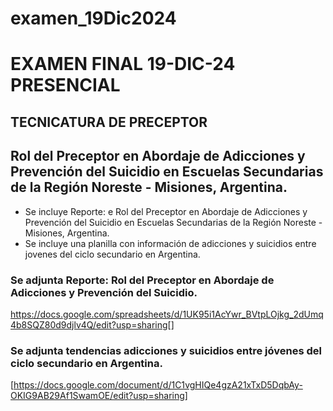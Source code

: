 # examen_19Dic2024
   # EXAMEN FINAL 19-DIC-24 PRESENCIAL
   ## TECNICATURA DE PRECEPTOR
   
   ## Rol del Preceptor en Abordaje de Adicciones y Prevención del Suicidio en Escuelas Secundarias de la Región Noreste - Misiones, Argentina.

   * Se incluye Reporte: e Rol del Preceptor en Abordaje de Adicciones y Prevención del Suicidio en Escuelas Secundarias de la Región Noreste - Misiones, Argentina.
   * Se incluye una planilla con información de adicciones y suicidios entre jovenes del ciclo secundario en Argentina.
   
   ### Se adjunta Reporte: Rol del Preceptor en Abordaje de Adicciones y Prevención del Suicidio.
   https://docs.google.com/spreadsheets/d/1UK95i1AcYwr_BVtpLOjkg_2dUmq4b8SQZ80d9djlv4Q/edit?usp=sharing[]
  
   
   ### Se adjunta tendencias adicciones y suicidios entre jóvenes del ciclo secundario en Argentina.
   [https://docs.google.com/document/d/1C1vgHIQe4gzA21xTxD5DqbAy-OKIG9AB29Af1SwamOE/edit?usp=sharing]
